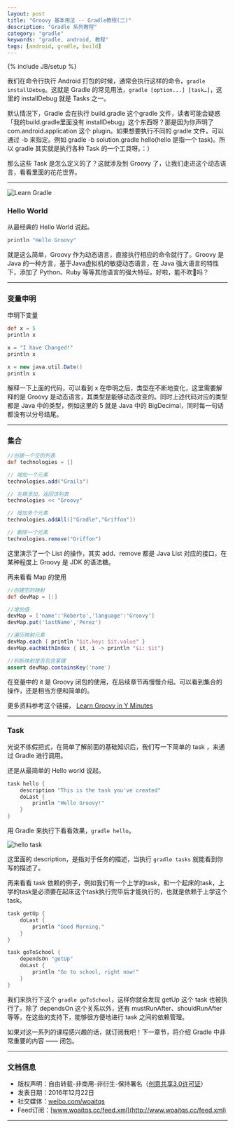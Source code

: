 ```yaml
---
layout: post
title: "Groovy 基本用法 -- Gradle教程(二)"
description: "Gradle 系列教程"
category: "gradle"
keywords: "gradle, android, 教程"
tags: [android, gradle, build]
---
```

{% include JB/setup %}

我们在命令行执行 Android 打包的时候，通常会执行这样的命令，`gradle installDebug`。这就是 Gradle 的常见用法，`gradle [option...] [task…]`，这里的 installDebug 就是 Tasks 之一。

默认情况下，Gradle 会在执行 build.gradle 这个gradle 文件，读者可能会疑惑「我的build.gradle里面没有 installDebug」这个东西呀？那是因为你声明了 com.android.application 这个 plugin。如果想要执行不同的 gradle 文件，可以通过 -b 来指定。例如 gradle -b solution.gradle hello(hello 是指一个 task)。所以 gradle 其实就是执行各种 Task 的一个工具呀。：）

那么这些 Task 是怎么定义的了？这就涉及到 Groovy 了，让我们走进这个动态语言，看看里面的花花世界。

<!--break-->

--------

![Learn Gradle](http://o8p68x17d.bkt.clouddn.com/gradle_banner.jpg)

### Hello World

从最经典的 Hello World  说起。

```groovy
println "Hello Groovy"
```

就是这么简单，Groovy 作为动态语言，直接执行相应的命令就行了。Groovy 是 Java 的一种方言，基于Java虚拟机的敏捷动态语言，在 Java 强大语言的特性下，添加了 Python、Ruby 等等其他语言的强大特征。好啦，能不吹🐂吗？

------

### 变量申明

申明下变量

```groovy
def x = 5
println x

x = "I have Changed!"
println x

x = new java.util.Date()
println x
```

解释一下上面的代码，可以看到 x 在申明之后，类型在不断地变化，这里需要解释的是 Groovy 是动态语言，其类型是能够动态改变的。同时上述代码对应的类型都是 Java 中的类型，例如这里的 5 就是 Java 中的 BigDecimal，同时每一句话都没有以分号结尾。

---

### 集合

```groovy
//创建一个空的列表
def technologies = []

// 增加一个元素
technologies.add("Grails")

// 左移添加，返回该列表
technologies << "Groovy"

// 增加多个元素
technologies.addAll(["Gradle","Griffon"])

// 删除一个元素
technologies.remove("Griffon")
```

这里演示了一个 List 的操作，其实 add、remove 都是 Java List 对应的接口，在某种程度上 Groovy 是 JDK 的语法糖。

再来看看 Map 的使用

```groovy
//创建空的映射
def devMap = [:]

//增加值
devMap = ['name':'Roberto','language':'Groovy']
devMap.put('lastName','Perez')

//遍历映射元素
devMap.each { println "$it.key: $it.value" }
devMap.eachWithIndex { it, i -> println "$i: $it"}

//判断映射是否包含某键
assert devMap.containsKey('name')
```

在变量中的 it 是 Groovy 闭包的使用，在后续章节再慢慢介绍。可以看到集合的操作，还是相当方便和简单的。

更多资料参考这个链接， [Learn Groovy in Y Minutes](https://learnxinyminutes.com/docs/zh-cn/groovy-cn/)

---

### Task

光说不练假把式，在简单了解前面的基础知识后，我们写一下简单的 task ，来通过 Gradle 进行调用。

还是从最简单的 Hello world 说起。

```groovy
task hello {
    description "This is the task you've created"
    doLast {
        println "Hello Groovy!"
    }
}
```

用 Gradle 来执行下看看效果，`gradle hello`。

![hello task](http://o8p68x17d.bkt.clouddn.com/gradle_hello.png)

这里面的 description，是指对于任务的描述，当执行 `gradle tasks` 就能看到你写的描述了。

再来看看 task 依赖的例子，例如我们有一个上学的task，和一个起床的task，上学的task是必须要在起床这个task执行完毕后才能执行的，也就是依赖于上学这个 task。

```groovy
task getUp {
    doLast {
        println "Good Morning."
    }
}

task goToSchool {
    dependsOn "getUp"
    doLast {
        println "Go to school, right now!"
    }
}
```

我们来执行下这个 `gradle goToSchool`，这样你就会发现 getUp 这个 task 也被执行了。除了 dependsOn 这个关系以外，还有 mustRunAfter、shouldRunAfter 等等，在这些的支持下，能够很方便地进行 task 之间的依赖管理。

如果对这一系列的课程感兴趣的话，就订阅我吧！下一章节，将介绍 Gradle 中非常重要的内容 —— 闭包。

------------------------

### 文档信息
* 版权声明：自由转载-非商用-非衍生-保持署名（[创意共享3.0许可证](http://creativecommons.org/licenses/by-nc-nd/3.0/deed.zh)）
* 发表日期：2016年12月22日
* 社交媒体：[weibo.com/woaitqs](http://weibo.com/woaitqs)
* Feed订阅：[www.woaitqs.cc/feed.xml](http://www.woaitqs.cc/feed.xml)

------------------------
